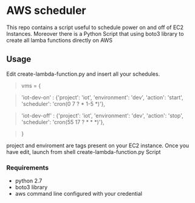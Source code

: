 # AWS scheduler

This repo contains a script useful to schedule power on and off of EC2 Instances. Moreover there is a Python Script that using boto3 library to create all lamba functions directly on AWS

## Usage
Edit create-lambda-function.py and insert all your schedules.

>vms = {

>'iot-dev-on' : {'project': 'iot', 'environment': 'dev', 'action': 'start', 'scheduler': 'cron(0 7 ? * 1-5 *)'},

>'iot-dev-off' : {'project': 'iot', 'environment': 'dev', 'action': 'stop', 'scheduler': 'cron(55 17 ? * * *)'},

>}

project and enviroment are tags present on your EC2 instance.
Once you have edit, launch from shell create-lambda-function.py Script

### Requirements
- python 2.7
- boto3 library
- aws command line configured with your credential
